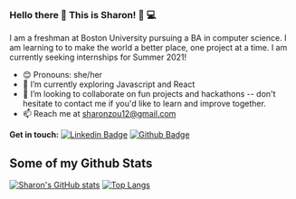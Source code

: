 ### Hello there 👋 This is Sharon! :woman: :computer:

I am a freshman at Boston University pursuing a BA in computer science. I am learning to to make the world a better place, one project at a time. I am currently seeking internships for Summer 2021!

- :blush: Pronouns: she/her
- 🔭 I’m currently exploring Javascript and React
- 👯 I’m looking to collaborate on fun projects and hackathons -- don't hesitate to contact me if you'd like to learn and improve together. 
- 📫 Reach me at sharonzou12@gmail.com

**Get in touch:**
[![Linkedin Badge](https://img.shields.io/badge/-sharonzou1-0072b1?style=flat&logo=Linkedin&logoColor=white&link=https://www.linkedin.com/in/sharonzou1/)](https://www.linkedin.com/in/sharonzou1/) [![Github Badge](https://img.shields.io/badge/-szou00-grey?style=flat&logo=github&logoColor=white&link=https://github.com/szou00/)](https://github.com/szou00) 

## Some of my Github Stats
[![Sharon's GitHub stats](https://github-readme-stats.vercel.app/api?username=szou00)](https://github.com/szou00/github-readme-stats)
[![Top Langs](https://github-readme-stats.vercel.app/api/top-langs/?username=szou00&langs_count=8&layout=compact)](https://github.com/szou00/github-readme-stats)

<!--
**szou00/szou00** is a ✨ _special_ ✨ repository because its `README.md` (this file) appears on your GitHub profile.

Here are some ideas to get you started:

- 🔭 I’m currently working on ...
- 🌱 I’m currently learning ...
- 👯 I’m looking to collaborate on ...
- 🤔 I’m looking for help with ...
- 💬 Ask me about ...
- 📫 How to reach me: ...
- 😄 Pronouns: ...
- ⚡ Fun fact: ...
-->
